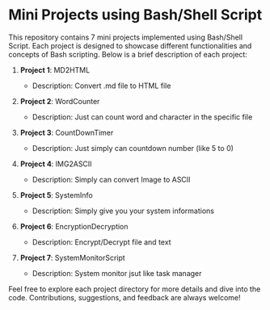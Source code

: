 # Mini Projects using Bash/Shell Script

This repository contains 7 mini projects implemented using Bash/Shell Script. Each project is designed to showcase different functionalities and concepts of Bash scripting. Below is a brief description of each project:

1. **Project 1**: MD2HTML
   - Description: Convert .md file to HTML file

2. **Project 2**: WordCounter
   - Description: Just can count word and character in the specific file

3. **Project 3**: CountDownTimer
   - Description: Just simply can countdown number (like 5 to 0)

4. **Project 4**: IMG2ASCII
   - Description: Simply can convert Image to ASCII

5. **Project 5**: SystemInfo
   - Description: Simply give you your system informations

6. **Project 6**: EncryptionDecryption
   - Description: Encrypt/Decrypt file and text

7. **Project 7**: SystemMonitorScript
   - Description: System monitor jsut like task manager 

Feel free to explore each project directory for more details and dive into the code. Contributions, suggestions, and feedback are always welcome!
